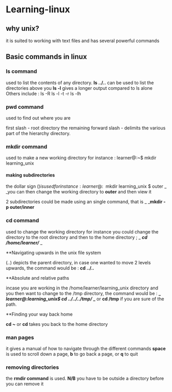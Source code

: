 # Learning-linux

## why unix?
it is suited to working with text files and has several powerful commands

## Basic commands in linux

### ls command
used to list the contents of any directory.
**ls ../..** can be used to list the directories above you
**ls -l** gives a longer output compared to ls alone
Others include : ls -R
                 ls -l -t -r
                 ls -lh

### pwd command
used to find out where you are

first slash - root directory
the remaining forward slash - delimits the various part of the hierarchy directory.

### mkdir command
used to make a new working directory
for instance : learner@:~$ mkdir learning_unix
#### making subdirectories
the dollar sign ($) is used
for instance : learner@:~$ mkdir learning_unix $ outer
_ _you can then change the working directory to **outer** and then view it

2 subdirectories could be made using an single command, that is
_ _**mkdir -p outer/inner**

### cd command
used to change the working directory
for instance you could change the directory to the root directory and then to the home directory ; _ _**cd /home/learner/**_ _

**Navigating upwards in the unix file system

(..) depicts the parent directory, in case one wanted to move 2 levels upwards, the command would be : **cd ../..**

**Absolute and relative paths

incase you are working in the /home/learner/learning_unix directory and you then want to change to the /tmp directory, 
the command would be : **_ _learner@:learning_unix$ cd ../../../tmp/_ _** or **cd /tmp** if you are sure of the path.

**Finding your way back home

**cd ~** or **cd** takes you back to the home directory

### man pages
it gives a manual of how to navigate through the different commands
**space** is used to scroll down a page, **b** to go back a page, or **q** to quit

### removing directories
the **rmdir command** is used.
**N/B** you have to be outside a directory before you can remove it
